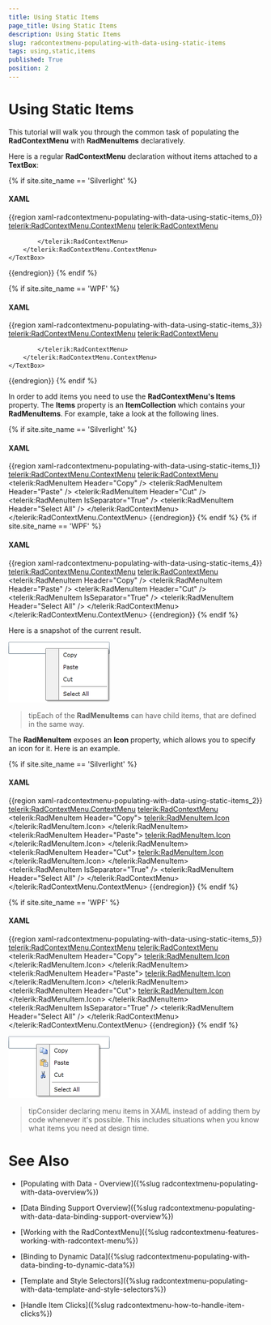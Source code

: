 ```yaml
---
title: Using Static Items
page_title: Using Static Items
description: Using Static Items
slug: radcontextmenu-populating-with-data-using-static-items
tags: using,static,items
published: True
position: 2
---
```


# Using Static Items

This tutorial will walk you through the common task of populating the __RadContextMenu__ with __RadMenuItems__ declaratively. 

Here is a regular __RadContextMenu__ declaration without items attached to a __TextBox__:

{% if site.site_name == 'Silverlight' %}
#### __XAML__

{{region xaml-radcontextmenu-populating-with-data-using-static-items_0}}
	<TextBox Width="200"
	         VerticalAlignment="Top">
	    <telerik:RadContextMenu.ContextMenu>
	        <telerik:RadContextMenu>
	
	        </telerik:RadContextMenu>
	    </telerik:RadContextMenu.ContextMenu>
	</TextBox>
{{endregion}}
{% endif %}

{% if site.site_name == 'WPF' %}
#### __XAML__

{{region xaml-radcontextmenu-populating-with-data-using-static-items_3}}
	<TextBox Width="200"
	         VerticalAlignment="Top"
			 ContextMenu="{x:Null}">
	    <telerik:RadContextMenu.ContextMenu>
	        <telerik:RadContextMenu>
	
	        </telerik:RadContextMenu>
	    </telerik:RadContextMenu.ContextMenu>
	</TextBox>
{{endregion}}
{% endif %}

In order to add items you need to use the __RadContextMenu's Items__ property. The __Items__ property is an __ItemCollection__ which contains your __RadMenuItems__. For example, take a look at the following lines.

{% if site.site_name == 'Silverlight' %}
#### __XAML__

{{region xaml-radcontextmenu-populating-with-data-using-static-items_1}}
	<TextBox Width="200"
	         VerticalAlignment="Top">
	    <telerik:RadContextMenu.ContextMenu>
	        <telerik:RadContextMenu>
	            <telerik:RadMenuItem Header="Copy" />
	            <telerik:RadMenuItem Header="Paste" />
	            <telerik:RadMenuItem Header="Cut" />
	            <telerik:RadMenuItem IsSeparator="True" />
	            <telerik:RadMenuItem Header="Select All" />
	        </telerik:RadContextMenu>
	    </telerik:RadContextMenu.ContextMenu>
	</TextBox>
{{endregion}}
{% endif %}
{% if site.site_name == 'WPF' %}
#### __XAML__

{{region xaml-radcontextmenu-populating-with-data-using-static-items_4}}
	<TextBox Width="200"
	         VerticalAlignment="Top"
			 ContextMenu="{x:Null}">
	    <telerik:RadContextMenu.ContextMenu>
	        <telerik:RadContextMenu>
	            <telerik:RadMenuItem Header="Copy" />
	            <telerik:RadMenuItem Header="Paste" />
	            <telerik:RadMenuItem Header="Cut" />
	            <telerik:RadMenuItem IsSeparator="True" />
	            <telerik:RadMenuItem Header="Select All" />
	        </telerik:RadContextMenu>
	    </telerik:RadContextMenu.ContextMenu>
	</TextBox>
{{endregion}}
{% endif %}

Here is a snapshot of the current result.

![](images/RadContextMenu_Populating_with_Data_Static_Items_01.png)

>tipEach of the __RadMenuItems__ can have child items, that are defined in the same way.

The __RadMenuItem__ exposes an __Icon__ property, which allows you to specify an icon for it. Here is an example.

{% if site.site_name == 'Silverlight' %}
#### __XAML__

{{region xaml-radcontextmenu-populating-with-data-using-static-items_2}}
	<TextBox Width="200"
	         VerticalAlignment="Top">
	    <telerik:RadContextMenu.ContextMenu>
	        <telerik:RadContextMenu>
	            <telerik:RadMenuItem Header="Copy">
	                <telerik:RadMenuItem.Icon>
	                    <Image Source="/Images/copy.png"
	                           Stretch="None" />
	                </telerik:RadMenuItem.Icon>
	            </telerik:RadMenuItem>
	            <telerik:RadMenuItem Header="Paste">
	                <telerik:RadMenuItem.Icon>
	                    <Image Source="/Images/paste.png"
	                           Stretch="None" />
	                </telerik:RadMenuItem.Icon>
	            </telerik:RadMenuItem>
	            <telerik:RadMenuItem Header="Cut">
	                <telerik:RadMenuItem.Icon>
	                    <Image Source="/Images/cut.png"
	                           Stretch="None" />
	                </telerik:RadMenuItem.Icon>
	            </telerik:RadMenuItem>
	            <telerik:RadMenuItem IsSeparator="True" />
	            <telerik:RadMenuItem Header="Select All" />
	        </telerik:RadContextMenu>
	    </telerik:RadContextMenu.ContextMenu>
	</TextBox>
{{endregion}}
{% endif %}

{% if site.site_name == 'WPF' %}
#### __XAML__

{{region xaml-radcontextmenu-populating-with-data-using-static-items_5}}
	<TextBox Width="200"
	         VerticalAlignment="Top"
			 ContextMenu="{x:Null}">
	    <telerik:RadContextMenu.ContextMenu>
	        <telerik:RadContextMenu>
	            <telerik:RadMenuItem Header="Copy">
	                <telerik:RadMenuItem.Icon>
	                    <Image Source="/Images/copy.png"
	                           Stretch="None" />
	                </telerik:RadMenuItem.Icon>
	            </telerik:RadMenuItem>
	            <telerik:RadMenuItem Header="Paste">
	                <telerik:RadMenuItem.Icon>
	                    <Image Source="/Images/paste.png"
	                           Stretch="None" />
	                </telerik:RadMenuItem.Icon>
	            </telerik:RadMenuItem>
	            <telerik:RadMenuItem Header="Cut">
	                <telerik:RadMenuItem.Icon>
	                    <Image Source="/Images/cut.png"
	                           Stretch="None" />
	                </telerik:RadMenuItem.Icon>
	            </telerik:RadMenuItem>
	            <telerik:RadMenuItem IsSeparator="True" />
	            <telerik:RadMenuItem Header="Select All" />
	        </telerik:RadContextMenu>
	    </telerik:RadContextMenu.ContextMenu>
	</TextBox>
{{endregion}}
{% endif %}

![](images/RadContextMenu_Populating_with_Data_Static_Items_02.png)

>tipConsider declaring menu items in XAML instead of adding them by code whenever it's possible. This includes situations when you know what items you need at design time.

# See Also

 * [Populating with Data - Overview]({%slug radcontextmenu-populating-with-data-overview%})

 * [Data Binding Support Overview]({%slug radcontextmenu-populating-with-data-data-binding-support-overview%})

 * [Working with the RadContextMenu]({%slug radcontextmenu-features-working-with-radcontext-menu%})

 * [Binding to Dynamic Data]({%slug radcontextmenu-populating-with-data-binding-to-dynamic-data%})

 * [Template and Style Selectors]({%slug radcontextmenu-populating-with-data-template-and-style-selectors%})

 * [Handle Item Clicks]({%slug radcontextmenu-how-to-handle-item-clicks%})
